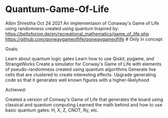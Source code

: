 # Quantum-Game-Of-Life
Albin Shrestha
Oct 24 2021
An implementaion of Conaway's Game of Life using randomness created using quantum
Inspired by:
https://beltoforion.de/en/recreational_mathematics/game_of_life.php
https://github.com/qonwaygameoflife/qonwaygameoflife # Only in concept

Goals:

  Learn about quantum logic gates
  Learn how to use Qiskit, pygame, and StrangeWorks
  Create a simulator for Conway's Game of Life with elements of pseudo-randomness created using quantum algorithms
  Generate live cells that are clustered to create interesting effects.
  Upgrade generating code so that it generates well known figures with a higher-likelyhood
 
Achieved:

  Created a version of Conway's Game of Life that generates the board using classical and quantum computing
  Learned the math behind and how to use basic quantum gates: H, X, Z, CNOT, Ry, etc.
